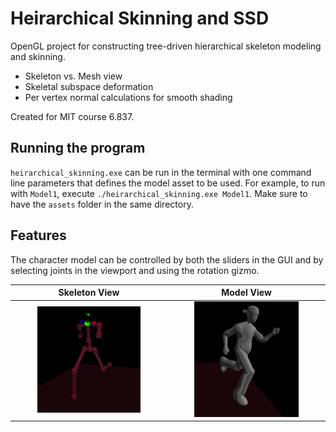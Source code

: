 # Heirarchical Skinning and SSD
OpenGL project for constructing tree-driven hierarchical skeleton modeling and skinning.

- Skeleton vs. Mesh view
- Skeletal subspace deformation 
- Per vertex normal calculations for smooth shading

Created for MIT course 6.837.

## Running the program

`heirarchical_skinning.exe` can be run in the terminal with one command line parameters that defines the model asset to be used. For example, to run with `Model1`, execute `./heirarchical_skinning.exe Model1`. Make sure to have the `assets` folder in the same directory.

## Features

The character model can be controlled by both the sliders in the GUI and by selecting joints in the viewport and using the rotation gizmo. 




Skeleton View             |  Model View
:---------------------------:|:---------------------------:
<img src="https://github.com/bbartschi14/heirarchical_skinning/blob/main/ss1.JPG" width="70%">  |  <img src="https://github.com/bbartschi14/heirarchical_skinning/blob/main/ss2.JPG" width="70%">

